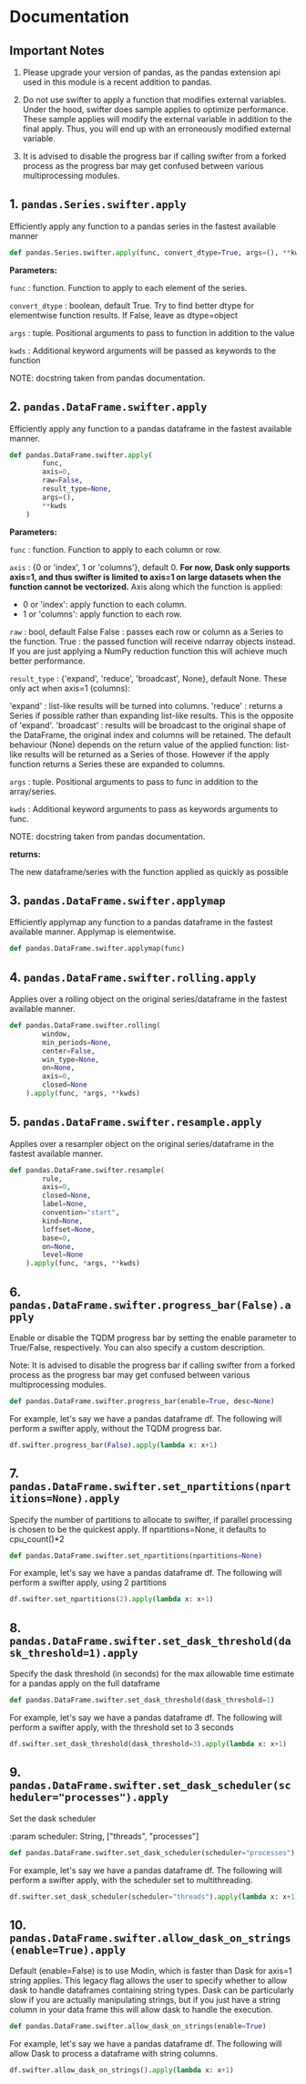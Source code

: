 # Documentation

## Important Notes

1. Please upgrade your version of pandas, as the pandas extension api used in this module is a recent addition to pandas.

2. Do not use swifter to apply a function that modifies external variables. Under the hood, swifter does sample applies to optimize performance. These sample applies will modify the external variable in addition to the final apply. Thus, you will end up with an erroneously modified external variable.

3. It is advised to disable the progress bar if calling swifter from a forked process as the progress bar may get confused between various multiprocessing modules. 


## 1. `pandas.Series.swifter.apply`

Efficiently apply any function to a pandas series in the fastest available manner

```python
def pandas.Series.swifter.apply(func, convert_dtype=True, args=(), **kwds)
```

**Parameters:**

`func` : function. Function to apply to each element of the series.

`convert_dtype` : boolean, default True. Try to find better dtype for elementwise function results. If False, leave as dtype=object

`args` : tuple. Positional arguments to pass to function in addition to the value

`kwds` : Additional keyword arguments will be passed as keywords to the function

NOTE: docstring taken from pandas documentation.


## 2. `pandas.DataFrame.swifter.apply`

Efficiently apply any function to a pandas dataframe in the fastest available manner.

```python
def pandas.DataFrame.swifter.apply(
        func, 
        axis=0, 
        raw=False, 
        result_type=None,
        args=(), 
        **kwds
    )
```

**Parameters:**

`func` : function. Function to apply to each column or row.

`axis` : {0 or 'index', 1 or 'columns'}, default 0. **For now, Dask only supports axis=1, and thus swifter is limited to axis=1 on large datasets when the function cannot be vectorized.** Axis along which the function is applied:

* 0 or 'index': apply function to each column.
* 1 or 'columns': apply function to each row.

`raw` : bool, default False
False : passes each row or column as a Series to the function.
True : the passed function will receive ndarray objects instead. If you are just applying a NumPy reduction function this will achieve much better performance.

`result_type` : {'expand', 'reduce', 'broadcast', None}, default None. These only act when axis=1 (columns):

'expand' : list-like results will be turned into columns.
'reduce' : returns a Series if possible rather than expanding list-like results. This is the opposite of 'expand'.
'broadcast' : results will be broadcast to the original shape of the DataFrame, the original index and columns will be retained.
The default behaviour (None) depends on the return value of the applied function: list-like results will be returned as a Series of those. However if the apply function returns a Series these are expanded to columns.

`args` : tuple. Positional arguments to pass to func in addition to the array/series.

`kwds` : Additional keyword arguments to pass as keywords arguments to func.

NOTE: docstring taken from pandas documentation.

**returns:**

The new dataframe/series with the function applied as quickly as possible

## 3. `pandas.DataFrame.swifter.applymap`

Efficiently applymap any function to a pandas dataframe in the fastest available manner. Applymap is elementwise.

```python
def pandas.DataFrame.swifter.applymap(func)
```

## 4. `pandas.DataFrame.swifter.rolling.apply`

Applies over a rolling object on the original series/dataframe in the fastest available manner.

```python
def pandas.DataFrame.swifter.rolling(
        window, 
        min_periods=None, 
        center=False, 
        win_type=None, 
        on=None, 
        axis=0, 
        closed=None
    ).apply(func, *args, **kwds)
```

## 5. `pandas.DataFrame.swifter.resample.apply`

Applies over a resampler object on the original series/dataframe in the fastest available manner.

```python
def pandas.DataFrame.swifter.resample(
        rule,
        axis=0,
        closed=None,
        label=None,
        convention="start",
        kind=None,
        loffset=None,
        base=0,
        on=None,
        level=None
    ).apply(func, *args, **kwds)
```

## 6. `pandas.DataFrame.swifter.progress_bar(False).apply`

Enable or disable the TQDM progress bar by setting the enable parameter to True/False, respectively. You can also specify a custom description.

Note: It is advised to disable the progress bar if calling swifter from a forked process as the progress bar may get confused between various multiprocessing modules. 

```python
def pandas.DataFrame.swifter.progress_bar(enable=True, desc=None)
```

For example, let's say we have a pandas dataframe df. The following will perform a swifter apply, without the TQDM progress bar.

```python
df.swifter.progress_bar(False).apply(lambda x: x+1)
```

## 7. `pandas.DataFrame.swifter.set_npartitions(npartitions=None).apply`

Specify the number of partitions to allocate to swifter, if parallel processing is chosen to be the quickest apply.
If npartitions=None, it defaults to cpu_count()*2

```python
def pandas.DataFrame.swifter.set_npartitions(npartitions=None)
```

For example, let's say we have a pandas dataframe df. The following will perform a swifter apply, using 2 partitions
```python
df.swifter.set_npartitions(2).apply(lambda x: x+1)
```

## 8. `pandas.DataFrame.swifter.set_dask_threshold(dask_threshold=1).apply`

Specify the dask threshold (in seconds) for the max allowable time estimate for a pandas apply on the full dataframe
```python
def pandas.DataFrame.swifter.set_dask_threshold(dask_threshold=1)
```

For example, let's say we have a pandas dataframe df. The following will perform a swifter apply, with the threshold set to 3 seconds
```python
df.swifter.set_dask_threshold(dask_threshold=3).apply(lambda x: x+1)
```

## 9. `pandas.DataFrame.swifter.set_dask_scheduler(scheduler="processes").apply`

Set the dask scheduler

:param scheduler: String, ["threads", "processes"]
```python
def pandas.DataFrame.swifter.set_dask_scheduler(scheduler="processes")
```

For example, let's say we have a pandas dataframe df. The following will perform a swifter apply, with the scheduler set to multithreading.
```python
df.swifter.set_dask_scheduler(scheduler="threads").apply(lambda x: x+1)
```

## 10. `pandas.DataFrame.swifter.allow_dask_on_strings(enable=True).apply`

Default (enable=False) is to use Modin, which is faster than Dask for axis=1 string applies. This legacy flag allows the user to specify whether to allow dask to handle dataframes containing string types. Dask can be particularly slow if you are actually manipulating strings, but if you just have a string column in your data frame this will allow dask to handle the execution.
```python
def pandas.DataFrame.swifter.allow_dask_on_strings(enable=True)
```

For example, let's say we have a pandas dataframe df. The following will allow Dask to process a dataframe with string columns.
```python
df.swifter.allow_dask_on_strings().apply(lambda x: x+1)
```
